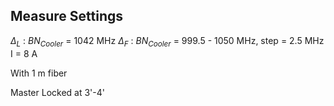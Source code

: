 ## Measure Settings
$\Delta_L$ : $BN_{Cooler}$ = 1042 MHz
$\Delta_F$ : $BN_{Cooler}$ = 999.5 - 1050 MHz, step = 2.5 MHz
I = 8 A

With 1 m fiber

Master Locked at 3'-4'